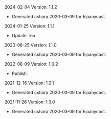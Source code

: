 2024-02-04 Version: 1.1.2
- Generated csharp 2020-03-09 for Eipanycast.

2024-01-25 Version: 1.1.1
- Update Tea.

2023-08-25 Version: 1.1.0
- Generated csharp 2020-03-09 for Eipanycast.

2022-08-09 Version: 1.0.2
- Publish.

2021-12-16 Version: 1.0.1
- Generated csharp 2020-03-09 for Eipanycast.

2021-11-26 Version: 1.0.0
- Generated csharp 2020-03-09 for Eipanycast.

